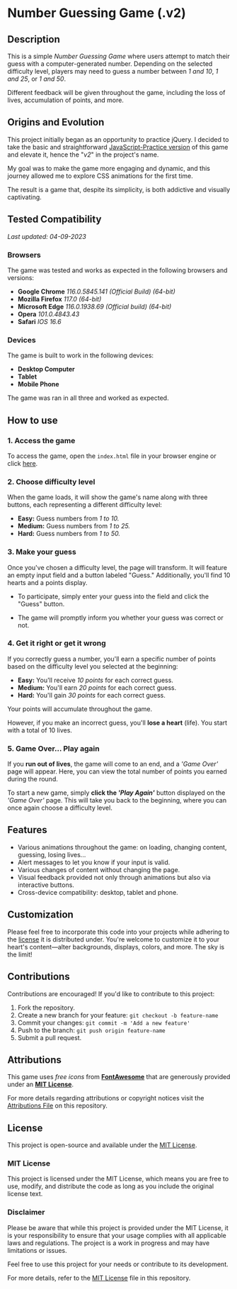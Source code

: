 # Number Guessing Game (.v2)

## Description
This is a simple *Number Guessing Game* where users attempt to match their guess with a computer-generated number. Depending on the selected difficulty level, players may need to guess a number between *1 and 10*, *1 and 25*, or *1 and 50*.

Different feedback will be given throughout the game, including the loss of lives, accumulation of points, and more.

## Origins and Evolution
This project initially began as an opportunity to practice jQuery. I decided to take the basic and straightforward [JavaScript-Practice version](https://github.com/SaraFreitas02/NumGuessGame.js-practice) of this game and elevate it, hence the "*v2*" in the project's name.

My goal was to make the game more engaging and dynamic, and this journey allowed me to explore CSS animations for the first time.

The result is a game that, despite its simplicity, is both addictive and visually captivating.

## Tested Compatibility 
*Last updated: 04-09-2023*
### Browsers
The game was tested and works as expected in the following browsers and versions:
- **Google Chrome** *116.0.5845.141 (Official Build) (64-bit)*
- **Mozilla Firefox** *117.0 (64-bit)*
- **Microsoft Edge** *116.0.1938.69 (Official build) (64-bit)*
- **Opera** *101.0.4843.43*
- **Safari** *IOS 16.6*

### Devices
The game is built to work in the following devices:
- **Desktop Computer**
- **Tablet**
- **Mobile Phone**

The game was ran in all three and worked as expected.
## How to use
### 1. Access the game
To access the game, open the `index.html` file in your browser engine or click [here](https://sarafreitas02.github.io/Number-Guessing-Game.v2/).

### 2. Choose difficulty level
When the game loads, it will show the game's name along with three buttons, each representing a different difficulty level:

- **Easy:** Guess numbers from *1 to 10.*
- **Medium:** Guess numbers from *1 to 25.*
- **Hard:** Guess numbers from *1 to 50.*

### 3. Make your guess
Once you've chosen a difficulty level, the page will transform. It will feature an empty input field and a button labeled "Guess." Additionally, you'll find 10 hearts and a points display.

- To participate, simply enter your guess into the field and click the "Guess" button.
  
- The game will promptly inform you whether your guess was correct or not.

### 4. Get it right or get it wrong
If you correctly guess a number, you'll earn a specific number of points based on the difficulty level you selected at the beginning:

- **Easy:** You'll receive *10 points* for each correct guess.
- **Medium:** You'll earn *20 points* for each correct guess.
- **Hard:** You'll gain *30 points* for each correct guess.

Your points will accumulate throughout the game.

However, if you make an incorrect guess, you'll **lose a heart** (life). You start with a total of 10 lives.

### 5. Game Over... Play again
If you **run out of lives**, the game will come to an end, and a *'Game Over'* page will appear. Here, you can view the total number of points you earned during the round.

To start a new game, simply **click the *'Play Again'*** button displayed on the *'Game Over'* page. This will take you back to the beginning, where you can once again choose a difficulty level.

## Features
- Various animations throughout the game: on loading, changing content, guessing, losing lives...
- Alert messages to let you know if your input is valid.
- Various changes of content without changing the page.
- Visual feedback provided not only through animations but also via interactive buttons.
- Cross-device compatibility: desktop, tablet and phone.

## Customization
Please feel free to incorporate this code into your projects while adhering to the [license](LICENSE) it is distributed under. You're welcome to customize it to your heart's content—alter backgrounds, displays, colors, and more. The sky is the limit!

## Contributions
Contributions are encouraged! If you'd like to contribute to this project:

1. Fork the repository.
2. Create a new branch for your feature: `git checkout -b feature-name`
3. Commit your changes: `git commit -m 'Add a new feature'`
4. Push to the branch: `git push origin feature-name`
5. Submit a pull request.

## Attributions
This game uses *free icons* from [**FontAwesome**](https://fontawesome.com/) that are generously provided under an [**MIT License**](https://fontawesome.com/).

For more details regarding attributions or copyright notices visit the [Attributions File](Attributions.md) on this repository.

## License

This project is open-source and available under the [MIT License](LICENSE).

### MIT License

This project is licensed under the MIT License, which means you are free to use, modify, and distribute the code as long as you include the original license text.

### Disclaimer

Please be aware that while this project is provided under the MIT License, it is your responsibility to ensure that your usage complies with all applicable laws and regulations. The project is a work in progress and may have limitations or issues.

Feel free to use this project for your needs or contribute to its development.

For more details, refer to the [MIT License](LICENSE) file in this repository.

